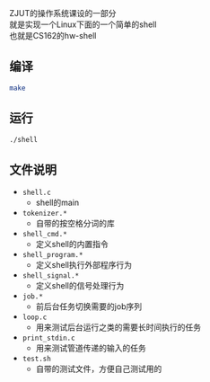 ZJUT的操作系统课设的一部分  
就是实现一个Linux下面的一个简单的shell  
也就是CS162的hw-shell  

## 编译

```sh
make
```

## 运行

```sh
./shell
```

## 文件说明
 
- `shell.c`
    - shell的main  
- `tokenizer.*`
    - 自带的按空格分词的库  
- `shell_cmd.*`
    - 定义shell的内置指令  
- `shell_program.*`
    - 定义shell执行外部程序行为  
- `shell_signal.*`
    - 定义shell的信号处理行为  
- `job.*`
    - 前后台任务切换需要的job序列  
- `loop.c`
    - 用来测试后台运行之类的需要长时间执行的任务  
- `print_stdin.c`
    - 用来测试管道传递的输入的任务  
- `test.sh`
    - 自带的测试文件，方便自己测试用的
